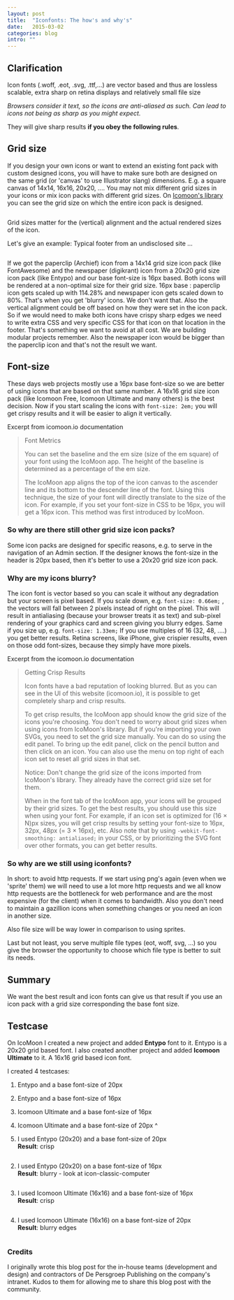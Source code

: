 ```yaml
---
layout: post
title:  "Iconfonts: The how's and why's"
date:   2015-03-02
categories: blog
intro: ""
---
```


## Clarification

Icon fonts (.woff, .eot, .svg, .ttf,...) are vector based and thus are lossless scalable, extra sharp on retina displays and relatively small file size

*Browsers consider it text, so the icons are anti-aliased as such. Can lead to icons not being as sharp as you might expect.*

They will give sharp results **if you obey the following rules**.

## Grid size

If you design your own icons or want to extend an existing font pack with custom designed icons, you will have to make sure both are designed on the same grid (or 'canvas' to use Illustrator slang) dimensions. E.g. a square canvas of 14x14, 16x16, 20x20, .... You may not mix different grid sizes in your icons or mix icon packs with different grid sizes. On [Icomoon's library](https://icomoon.io/app/#/select/library) you can see the grid size on which the entire icon pack is designed.

<figure>
	<img src="/img/icon-grid-size.png" alt="">
</figure>

Grid sizes matter for the (vertical) alignment and the actual rendered sizes of the icon.

Let's give an example: Typical footer from an undisclosed site ...

<figure>
	<img src="/img/footer.png" alt="">
</figure>

If we got the paperclip (Archief) icon from a 14x14 grid size icon pack (like FontAwesome) and the newspaper (digikrant) icon from a 20x20 grid size icon pack (like Entypo) and our base font-size is 16px based. Both icons will be rendered at a non-optimal size for their grid size.
16px base : paperclip icon gets scaled up with 114.28% and newspaper icon gets scaled down to 80%. That's when you get 'blurry' icons. We don't want that.
Also the vertical alignment could be off based on how they were set in the icon pack. So if we would need to make both icons have crispy sharp edges we need to write extra CSS and very specific CSS for that icon on that location in the footer. That's something we want to avoid at all cost. We are building modular projects remember. Also the newspaper icon would be bigger than the paperclip icon and that's not the result we want.

## Font-size

These days web projects mostly use a 16px base font-size so we are better of using icons that are based on that same number. A 16x16 grid size icon pack (like Icomoon Free, Icomoon Ultimate and many others) is the best decision. Now if you start scaling the icons with `font-size: 2em;` you will get crispy results and it will be easier to align it vertically.

Excerpt from icomoon.io documentation

> Font Metrics
>
> You can set the baseline and the em size (size of the em square) of your font using the IcoMoon app. The height of the baseline is determined as a percentage of the em size.
>
> The IcoMoon app aligns the top of the icon canvas to the ascender line and its bottom to the descender line of the font. Using this technique, the size of your font will directly translate to the size of the icon. For example, if you set your font-size in CSS to be 16px, you will get a 16px icon. This method was first introduced by IcoMoon.

### So why are there still other grid size icon packs?

Some icon packs are designed for specific reasons, e.g. to serve in the navigation of an Admin section. If the designer knows the font-size in the header is 20px based, then it's better to use a 20x20 grid size icon pack.

### Why are my icons blurry?

The icon font is vector based so you can scale it without any degradation but your screen is pixel based. If you scale down, e.g. `font-size: 0.66em;` , the vectors will fall between 2 pixels instead of right on the pixel. This will result in antialiasing (because your browser treats it as text) and sub-pixel rendering of your graphics card and screen giving you blurry edges.  Same if you size up, e.g. `font-size: 1.33em;` If you use multiples of 16 (32, 48, ....) you get better results. Retina screens, like iPhone, give crispier results, even on those odd font-sizes, because they simply have more pixels.

Excerpt from the icomoon.io documentation

> Getting Crisp Results
>
>Icon fonts have a bad reputation of looking blurred. But as you can see in the UI of this website (icomoon.io), it is possible to get completely sharp and crisp results.
>
>To get crisp results, the IcoMoon app should know the grid size of the icons you're choosing. You don't need to worry about grid sizes when using icons from IcoMoon's library. But if you're importing your own SVGs, you need to set the grid size manually. You can do so using the edit panel. To bring up the edit panel, click on the pencil button and then click on an icon. You can also use the menu on top right of each icon set to reset all grid sizes in that set.
>
> Notice: Don't change the grid size of the icons imported from IcoMoon's library. They already have the correct grid size set for them.
>
> When in the font tab of the IcoMoon app, your icons will be grouped by their grid sizes. To get the best results, you should use this size when using your font. For example, if an icon set is optimized for (16 × N)px sizes, you will get crisp results by setting your font-size to 16px, 32px, 48px (= 3 × 16px), etc. Also note that by using `-webkit-font-smoothing: antialiased;` in your CSS, or by prioritizing the SVG font over other formats, you can get better results.

### So why are we still using iconfonts?

In short: to avoid http requests. If we start using png's again (even when we 'sprite' them) we will need to use a lot more http requests and we all know http requests are the bottleneck for web performance and are the most expensive (for the client) when it comes to bandwidth. Also you don't need to maintain a gazillion icons when something changes or you need an icon in another size.

Also file size will be way lower in comparison to using sprites.

Last but not least, you serve multiple file types (eot, woff, svg, ...) so you give the browser the opportunity to choose which file type is better to suit its needs.

## Summary

We want the best result and icon fonts can give us that result if you use an icon pack with a grid size corresponding the base font size.

## Testcase

On IcoMoon I created a new project and added **Entypo** font to it. Entypo is a 20x20 grid based font.
I also created another project and added **Icomoon Ultimate** to it. A 16x16 grid based icon font.

I created 4 testcases:

1. Entypo and a base font-size of 20px
2. Entypo and a base font-size of 16px
3. Icomoon Ultimate and a base font-size of 16px
4. Icomoon Ultimate and a base font-size of 20px
^

1. I used Entypo (20x20) and a base font-size of 20px<br>
**Result**: <span class="success">crisp</span>

<figure>
	<img src="/img/entypo-crisp.png" alt="">
</figure>

2. I used Entypo (20x20) on a base font-size of 16px<br>
**Result**: <span class="error">blurry</span> - look at icon-classic-computer

<figure>
	<img src="/img/entypo-blurry.png" alt="">
</figure>

3. I used Icomoon Ultimate (16x16) and a base font-size of 16px<br>
**Result**: <span class="success">crisp</span>

<figure>
	<img src="/img/ultimate-crisp.png" alt="">
</figure>

4. I used Icomoon Ultimate (16x16) on a base font-size of 20px<br>
**Result**: <span class="error">blurry edges</span>

<figure>
	<img src="/img/ultimate-blurry.png" alt="">
</figure>

### Credits

I originally wrote this blog post for the in-house teams (development and design) and contractors of De Persgroep Publishing on the company's intranet. Kudos to them for allowing me to share this blog post with the community.
